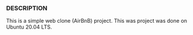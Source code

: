 ### DESCRIPTION
This is a simple web clone (AirBnB) project. This was project was done on Ubuntu 20.04 LTS. 
